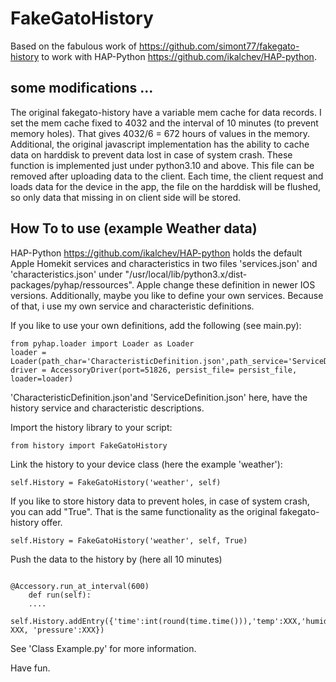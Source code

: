 # FakeGatoHistory

Based on the fabulous work of <https://github.com/simont77/fakegato-history> to work with HAP-Python <https://github.com/ikalchev/HAP-python>.

## some modifications ...

The original fakegato-history have a variable mem cache for data records. I set the mem cache fixed to 4032 and the interval of 10 minutes (to prevent memory holes). That gives 4032/6 = 672 hours of values in the memory. 
Additional, the original javascript implementation has the ability to cache data on harddisk to prevent data lost in case of system crash. These function is implemented just under python3.10 and above. This file can be removed after uploading data to the client. Each time, the client request and loads data for the device in the app, the file on the harddisk will be flushed, so only data that missing in on client side will be stored.

## How To to use (example Weather data)

HAP-Python <https://github.com/ikalchev/HAP-python> holds the default Apple Homekit services and characteristics in two files 'services.json' and 'characteristics.json' under "/usr/local/lib/python3.x/dist-packages/pyhap/ressources". Apple change these definition in newer IOS versions. Additionally, maybe you like to define your own services. Because of that, i use my own service and characteristic definitions.

If you like to use your own definitions, add the following (see main.py):

```#!/usr/bin/env python3
from pyhap.loader import Loader as Loader
loader = Loader(path_char='CharacteristicDefinition.json',path_service='ServiceDefinition.json')
driver = AccessoryDriver(port=51826, persist_file= persist_file, loader=loader)

```

'CharacteristicDefinition.json'and 'ServiceDefinition.json' here, have the history service and characteristic descriptions.

Import the history library to your script:

```#!/usr/bin/env python3
from history import FakeGatoHistory
```

Link the history to your device class (here the example 'weather'):

```#!/usr/bin/env python3
self.History = FakeGatoHistory('weather', self)
```

If you like to store history data to prevent holes, in case of system crash,  you can add "True". That is the same functionality as the original fakegato-history offer. 

```#!/usr/bin/env python3
self.History = FakeGatoHistory('weather', self, True)
```

Push the data to the history by (here all 10 minutes)

```#!/usr/bin/env python3

@Accessory.run_at_interval(600)
    def run(self):
    ....
    self.History.addEntry({'time':int(round(time.time())),'temp':XXX,'humidity': XXX, 'pressure':XXX})
```

See 'Class Example.py' for more information. 

Have fun.

